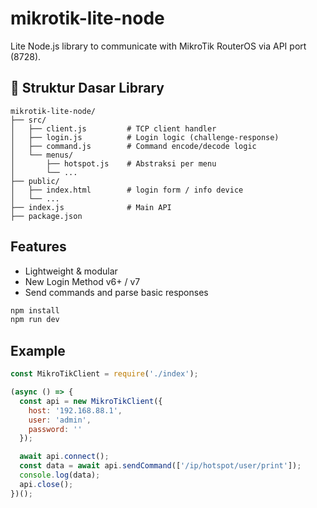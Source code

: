 # mikrotik-lite-node

Lite Node.js library to communicate with MikroTik RouterOS via API port (8728).

## 🧱 Struktur Dasar Library
```pgsql
mikrotik-lite-node/
├── src/
│   ├── client.js         # TCP client handler
│   ├── login.js          # Login logic (challenge-response)
│   ├── command.js        # Command encode/decode logic
│   └── menus/
│       ├── hotspot.js    # Abstraksi per menu
│       └── ...          
├── public/ 
│   ├── index.html        # login form / info device
│   └── ...  
├── index.js              # Main API
├── package.json
```

## Features
- Lightweight & modular
- New Login Method v6+ / v7
- Send commands and parse basic responses

```bash
npm install
npm run dev
```

## Example
```js
const MikroTikClient = require('./index');

(async () => {
  const api = new MikroTikClient({
    host: '192.168.88.1',
    user: 'admin',
    password: ''
  });

  await api.connect();
  const data = await api.sendCommand(['/ip/hotspot/user/print']);
  console.log(data);
  api.close();
})();
```

